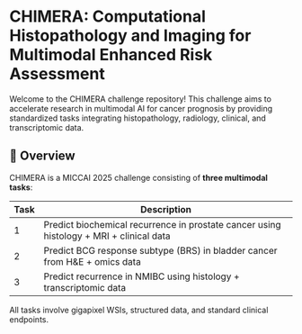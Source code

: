 
# CHIMERA: Computational Histopathology and Imaging for Multimodal Enhanced Risk Assessment

Welcome to the CHIMERA challenge repository! This challenge aims to accelerate research in multimodal AI for cancer prognosis by providing standardized tasks integrating histopathology, radiology, clinical, and transcriptomic data.

## 🚀 Overview

CHIMERA is a MICCAI 2025 challenge consisting of **three multimodal tasks**:

| Task | Description                                                                 |
|------|-----------------------------------------------------------------------------|
| 1    | Predict biochemical recurrence in prostate cancer using histology + MRI + clinical data |
| 2    | Predict BCG response subtype (BRS) in bladder cancer from H&E + omics data |
| 3    | Predict recurrence in NMIBC using histology + transcriptomic data          |

All tasks involve gigapixel WSIs, structured data, and standard clinical endpoints.

